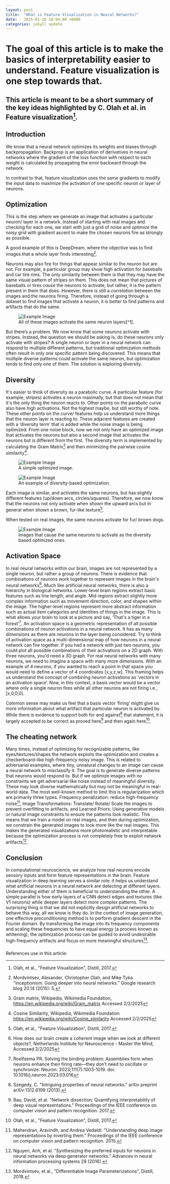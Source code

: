 ```yaml
---
layout: post
title:  "What is Feature Visualization in Neural Networks?"
date:   2025-01-26 18:04:00 +0000
categories: jekyll update
---
```

# The goal of this article is to make the basics of interpretability easier to understand. Feature visualization is one step towards that.

## This article is meant to be a short summary of the key ideas highlighted by C. Olah et al. in Feature visualization[^1].

## Introduction 
We know that a neural network optimizes its weights and biases through backpropagation. Backprop is an application of derivatives in neural networks where the gradient of the loss function with respect to each weight is calculated by propagating the error backward through the network. 

In contrast to that, feature visualization uses the same gradients to modify the input data to maximize the activation of one specific neuron or layer of neurons. 

## Optimization
This is the step where we generate an image that activates a particular neuron/ layer in a network. Instead of starting with real images and checking for each one, we start with just a grid of noise and *optimize* the noisy grid with gradient ascent to make the chosen neurons fire as strongly as possible.

A good example of this is DeepDream, where the objective was to find images that a whole layer finds interesting[^2].

Neurons may also fire for things that appear similar to the neuron but are not. For example, a particular group may show high activation for baseballs and car tire rims. The only similarity between them is that they may have the same visual pattern of stripes on them. This does not mean that pictures of baseballs or tires *cause* the neurons to activate, but rather, it is the pattern present in them that does. However, there is still a *correlation* between the images and the neurons firing. Therefore, instead of going through a dataset to find images that activate a neuron, it is better to find patterns and artifacts that do the same.

<figure>
  <img src="2025_01_26_feature_visualization/baseball.png" alt="Example Image">
  <figcaption>All of these images activate the same neuron layers[^1].</figcaption>
</figure>


But there’s a problem. We now know that some neurons activate with stripes. Instead, the question we should be asking is, do these neurons only activate with stripes? A single neuron or layer in a neural network can respond to multiple different patterns, but traditional optimization methods often result in only one specific pattern being discovered. This means that multiple diverse patterns could activate the same neuron, but optimization tends to find only one of them. The solution is exploring diversity.

## Diversity
It's easier to think of diversity as a parabolic curve. A particular feature (for example, stripes) activates a neuron maximally, but that does not mean that it's the only thing the neuron reacts to. Other points on the parabolic curve also have high activations. Not the highest maybe, but still worthy of note. These other points on the curve/ features help us understand more things that the neuron layer is reacting to. These adjacent features are created with a ‘diversity term’ that is added while the noise image is being optimized. From one noise block, now we not only have an optimized image that activates the neurons but also a second image that activates the neurons but is different from the first. The diversity term is implemented by calculating the Gram Matrix[^3] and then minimizing the pairwise cosine similarity[^4]. 

<figure>
  <img src="2025_01_26_feature_visualization/pre_optimization.png" alt="Example Image">
  <figcaption>A simple optimized image.</figcaption>
</figure> 

<figure>
  <img src="2025_01_26_feature_visualization/simple_optimization.png" alt="Example Image">
  <figcaption>An example of diversity-based optimization.</figcaption>
</figure> 

Each image is similar, and activates the same neurons, but has slightly different features (up/down arcs, circles/squares). Therefore, we now know that the neurons not only activate when shown the upward arcs but in general when shown a brown, fur-like texture[^1].

When tested on real images, the same neurons activate for fur/ brown dogs.  

<figure>
  <img src="2025_01_26_feature_visualization/dogs.png" alt="Example Image">
  <figcaption>Images that cause the same neurons to activate as the diversity based optimized ones.</figcaption>
</figure> 

## Activation Space
In real neural networks within our brain, images are not represented by a single neuron, but rather a group of neurons. There is evidence that combinations of neurons work together to represent images in the brain's neural networks[^5].
Much like artificial neural networks, there is also a hierarchy in biological networks. Lower-level brain regions extract basic features such as line length, and angle. Mid regions extract slightly more complex information such as movement direction, color, and shapes within the image. The higher-level regions represent more abstract information such as actual item categories and identities of things in the image. This is what allows your brain to look at a picture and say, ‘That's a tiger in a forest’[^6]. An activation space is a geometric representation of all possible combinations of neuron activations in a neural network. It has as many dimensions as there are neurons in the layer being considered. Try to think of activation space as a multi-dimensional map of how neurons in a neural network can fire together. If you had a network with just two neurons, you could plot all possible combinations of their activations on a 2D graph. With three neurons, you'd need a 3D graph. For real neural networks with many neurons, we need to imagine a space with many more dimensions. With an example of 4 neurons, if you wanted to reach a point in that space you would need to define a vector of 4 coordinates [x,y,z,w]. This framing helps us understand the concept of combining neuron activations as ‘vectors in an activation space’. Now, in this context, a basis vector would be a vector where only a single neuron fires while all other neurons are not firing i.e., [x,0,0,0]. 

Common sense may make us feel that a basis vector ‘firing’ might give us more information about what artifact that particular neuron is activated by. While there is evidence to support both for and against[^7] that statement, it is largely accepted to be correct as proved here[^8] and then again here[^1]. 

## The cheating network
Many times, instead of optimizing for recognizable patterns, like eyes/textures/shapes the network exploits the optimization and creates a checkerboard-like high-frequency noisy image. This is related to adversarial examples, where tiny, unnatural changes to an image can cause a neural network to misclassify it. The goal is to generate diverse patterns that neurons would respond to. But if we optimize images with no constraints we get adversarial like noise instead of meaningful diversity. These may look diverse mathematically but may not be meaningful in real-world data. The most well-known method to limit this is regularization which are primarily three types. Frequency penalization: reduce high-frequency noise[^9], Image Transformations: Translate/ Rotate/ Scale the images to prevent overfitting to artifacts, and Learned Priors: Using generative models or natural image constraints to ensure the patterns look realistic. This means that we train a model on real images, and then during optimization, we constrain the generated images to look more like the real images. This makes the generated visualizations more photorealistic and interpretable because the optimization process is not completely free to exploit network artifacts[^10].

## Conclusion
In computational neuroscience, we analyze how real neurons encode sensory inputs and form feature representations in the brain. Feature visualization in deep learning serves a similar role: it helps us understand what artificial neurons in a neural network are detecting at different layers. Understanding either of them is beneficial to understanding the other. A simple parallel is how early layers of a CNN detect edges and textures (like V1 neurons) while deeper layers detect more complex patterns. The surprising thing is that we did not explicitly design artificial networks to behave this way, all we know is they do. In the context of image generation, one effective preconditioning method is to perform gradient descent in the Fourier domain. By transforming the image into its frequency components and scaling these frequencies to have equal energy (a process known as whitening), the optimization process can be guided to avoid undesirable high-frequency artifacts and focus on more meaningful structures[^11]. 


### 
References use in this article:

[^1]: Olah, et al., "Feature Visualization", Distill, 2017.

[^2]: Mordvintsev, Alexander, Christopher Olah, and Mike Tyka. "Inceptionism: Going deeper into neural networks." Google research blog 20.14 (2015): 5.

[^3]: Gram matrix, Wikipedia, Wikimedia Foundation, https://en.wikipedia.org/wiki/Gram_matrix Accessed 2/2/2025

[^4]: Cosine Similarity, Wikipedia, Wikimedia Foundation https://en.wikipedia.org/wiki/Cosine_similarity Accessed 2/2/2025

[^5]: How does our brain create a coherent image when we look at different objects?, Netherlands Institute for Neuroscience - Master the Mind, Accessed 2/2/2025

[^6]: Roelfsema PR. Solving the binding problem: Assemblies form when neurons enhance their firing rate—they don’t need to oscillate or synchronize. Neuron. 2023;111(7):1003-1019. doi: 10.1016/j.neuron.2023.03.016

[^7]: Szegedy, C. "Intriguing properties of neural networks." arXiv preprint arXiv:1312.6199 (2013).

[^8]: Bau, David, et al. "Network dissection: Quantifying interpretability of deep visual representations." Proceedings of the IEEE conference on computer vision and pattern recognition. 2017.

[^9]: Mahendran, Aravindh, and Andrea Vedaldi. "Understanding deep image representations by inverting them." Proceedings of the IEEE conference on computer vision and pattern recognition. 2015.

[^10]: Nguyen, Anh, et al. "Synthesizing the preferred inputs for neurons in neural networks via deep generator networks." Advances in neural information processing systems 29 (2016).

[^11]: Mordvintsev, et al., "Differentiable Image Parameterizations", Distill, 2018.

